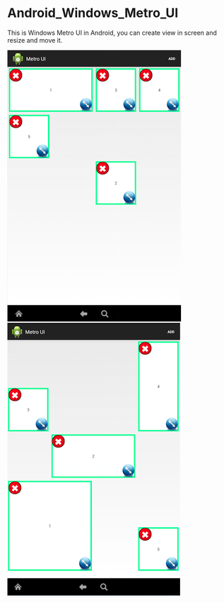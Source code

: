 Android_Windows_Metro_UI
========================

This is Windows Metro UI in Android, you can create view in screen and resize and move it.

![alt tag](/example_1.png)
![alt tag](/example_2.png)
